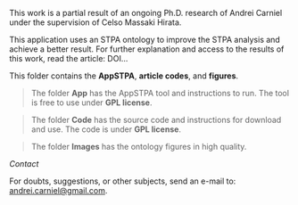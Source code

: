 This work is a partial result of an ongoing Ph.D. research of Andrei Carniel under the supervision of Celso Massaki Hirata.

This application uses an STPA ontology to improve the STPA analysis and achieve a better result. For further explanation and access to the results of this work, read the article: DOI...

This folder contains the **AppSTPA**, **article codes**, and **figures**.
> The folder **App** has the AppSTPA tool and instructions to run. The tool is free to use under **GPL license**.

> The folder **Code** has the source code and instructions for download and use. The code is under **GPL license**.

> The folder **Images** has the ontology figures in high quality.




*Contact*

For doubts, suggestions, or other subjects, send an e-mail to: andrei.carniel@gmail.com.
